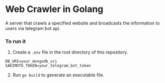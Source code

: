 # Web Crawler in Golang

A server that crawls a specified website and broadcasts the information to users via telegram bot api.

### To run it
1. Create a `.env` file in the root directory of this repository.
```
DB_URI=your_mongodb_uri
SAKIMOTO_TOKEN=your_telegram_bot_token
```
2. Run `go build` to generate an executable file.
